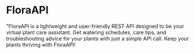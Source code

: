 # FloraAPI
"FloraAPI is a lightweight and user-friendly REST API designed to be your virtual plant care assistant. Get watering schedules, care tips, and troubleshooting advice for your plants with just a simple API call. Keep your plants thriving with FloraAPI!
